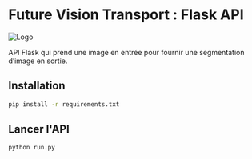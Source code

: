 # Future Vision Transport : Flask API

![Logo](app/static/banner.png)

API Flask qui prend une image en entrée pour fournir une segmentation d’image en sortie.

## Installation

```sh
pip install -r requirements.txt
```

## Lancer l'API

```sh
python run.py
```
